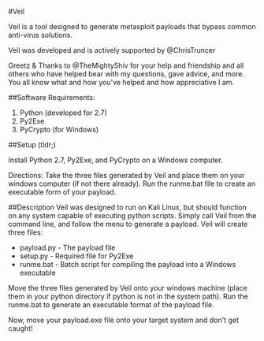 #Veil

Veil is a tool designed to generate metasploit payloads that bypass common anti-virus solutions.

Veil was developed and is actively supported by @ChrisTruncer

Greetz & Thanks to @TheMightyShiv for your help and friendship and all others who have helped bear with my questions, gave advice, and more.  You all know what and how you've helped and how appreciative I am.


##Software Requirements:

1.  Python (developed for 2.7)
2.  Py2Exe
3.  PyCrypto (for Windows)


##Setup (tldr;)

Install Python 2.7, Py2Exe, and PyCrypto on a Windows computer.  

Directions: Take the three files generated by Veil and place them on your windows computer (if not there already).  Run the runme.bat file to create an executable form of your payload.


##Description
Veil was designed to run on Kali Linux, but should function on any system capable of executing python scripts.  Simply call Veil from the command line, and follow the menu to generate a payload.  Veil will create three files:

* payload.py - The payload file
* setup.py - Required file for Py2Exe
* runme.bat - Batch script for compiling the payload into a Windows executable

Move the three files generated by Veil onto your windows machine (place them in your python directory if python is not in the system path).  Run the runme.bat to generate an executable format of the payload file.

Now, move your payload.exe file onto your target system and don't get caught!
